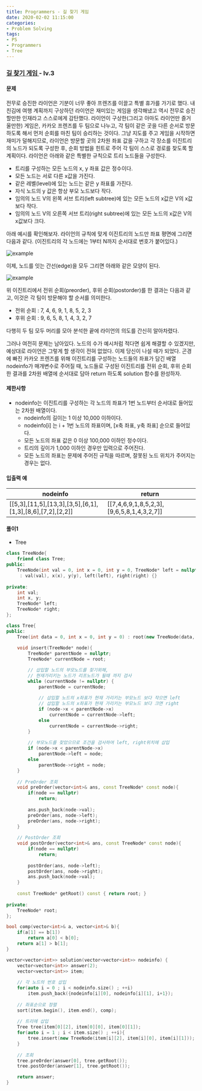 ```yaml
---
title: Programmers - 길 찾기 게임
date: 2020-02-02 11:15:00
categories:
- Problem Solving
tags:
- PS
- Programmers
- Tree
---
```


### [ 길 찾기 게임 ](https://programmers.co.kr/learn/courses/30/lessons/42892) - lv.3

#### 문제

전무로 승진한 라이언은 기분이 너무 좋아 프렌즈를 이끌고 특별 휴가를 가기로 했다. 
내친김에 여행 계획까지 구상하던 라이언은 재미있는 게임을 생각해냈고 역시 전무로 승진할만한 인재라고 스스로에게 감탄했다.
라이언이 구상한(그리고 아마도 라이언만 즐거울만한) 게임은, 카카오 프렌즈를 두 팀으로 나누고, 각 팀이 같은 곳을 다른 순서로 방문하도록 해서 먼저 순회를 마친 팀이 승리하는 것이다.
그냥 지도를 주고 게임을 시작하면 재미가 덜해지므로, 라이언은 방문할 곳의 2차원 좌표 값을 구하고 각 장소를 이진트리의 노드가 되도록 구성한 후, 순회 방법을 힌트로 주어 각 팀이 스스로 경로를 찾도록 할 계획이다.
라이언은 아래와 같은 특별한 규칙으로 트리 노드들을 구성한다.
  - 트리를 구성하는 모든 노드의 x, y 좌표 값은 정수이다.
  - 모든 노드는 서로 다른 x값을 가진다.
  - 같은 레벨(level)에 있는 노드는 같은 y 좌표를 가진다.
  - 자식 노드의 y 값은 항상 부모 노드보다 작다.
  - 임의의 노드 V의 왼쪽 서브 트리(left subtree)에 있는 모든 노드의 x값은 V의 x값보다 작다.
  - 임의의 노드 V의 오른쪽 서브 트리(right subtree)에 있는 모든 노드의 x값은 V의 x값보다 크다.
  
아래 예시를 확인해보자.
라이언의 규칙에 맞게 이진트리의 노드만 좌표 평면에 그리면 다음과 같다. (이진트리의 각 노드에는 1부터 N까지 순서대로 번호가 붙어있다.)

![example](https://grepp-programmers.s3.amazonaws.com/files/production/dbb58728bd/a5371669-54d4-42a1-9e5e-7466f2d7b683.jpg)

이제, 노드를 잇는 간선(edge)을 모두 그리면 아래와 같은 모양이 된다.

![example](https://grepp-programmers.s3.amazonaws.com/files/production/dbb58728bd/a5371669-54d4-42a1-9e5e-7466f2d7b683.jpg)

위 이진트리에서 전위 순회(preorder), 후위 순회(postorder)를 한 결과는 다음과 같고, 이것은 각 팀이 방문해야 할 순서를 의미한다.
  - 전위 순회 : 7, 4, 6, 9, 1, 8, 5, 2, 3
  - 후위 순회 : 9, 6, 5, 8, 1, 4, 3, 2, 7
  
다행히 두 팀 모두 머리를 모아 분석한 끝에 라이언의 의도를 간신히 알아차렸다.

그러나 여전히 문제는 남아있다. 노드의 수가 예시처럼 적다면 쉽게 해결할 수 있겠지만, 예상대로 라이언은 그렇게 할 생각이 전혀 없었다.
이제 당신이 나설 때가 되었다.
곤경에 빠진 카카오 프렌즈를 위해 이진트리를 구성하는 노드들의 좌표가 담긴 배열 nodeinfo가 매개변수로 주어질 때, 
노드들로 구성된 이진트리를 전위 순회, 후위 순회한 결과를 2차원 배열에 순서대로 담아 return 하도록 solution 함수를 완성하자.

#### 제한사항
  - nodeinfo는 이진트리를 구성하는 각 노드의 좌표가 1번 노드부터 순서대로 들어있는 2차원 배열이다.
      - nodeinfo의 길이는 1 이상 10,000 이하이다.
      - nodeinfo[i] 는 i + 1번 노드의 좌표이며, [x축 좌표, y축 좌표] 순으로 들어있다.
      - 모든 노드의 좌표 값은 0 이상 100,000 이하인 정수이다.
      - 트리의 깊이가 1,000 이하인 경우만 입력으로 주어진다.
      - 모든 노드의 좌표는 문제에 주어진 규칙을 따르며, 잘못된 노드 위치가 주어지는 경우는 없다.

#### 입출력 예

| nodeinfo | return |
| -- | -- |
| [[5,3],[11,5],[13,3],[3,5],[6,1],[1,3],[8,6],[7,2],[2,2]] | [[7,4,6,9,1,8,5,2,3],[9,6,5,8,1,4,3,2,7]] |

#### 풀이1
  - Tree

```cpp
class TreeNode{
    friend class Tree;
public:
    TreeNode(int val = 0, int x = 0, int y = 0, TreeNode* left = nullptr, TreeNode* right = nullptr)
     : val(val), x(x), y(y), left(left), right(right) {}
    
private:
    int val;
    int x, y;
    TreeNode* left;
    TreeNode* right;
};

class Tree{
public:
    Tree(int data = 0, int x = 0, int y = 0) : root(new TreeNode(data, x, y)) {}
    
    void insert(TreeNode* node){
        TreeNode* parentNode = nullptr;
        TreeNode* currentNode = root;

        // 삽입할 노드의 부모노드를 찾기위해,
        // 현재가리키는 노드가 리프노드가 될때 까지 검사
        while (currentNode != nullptr) {
            parentNode = currentNode;
            
            // 삽입할 노드의 x좌표가 현재 가리키는 부모노드 보다 작으면 left
            // 삽입할 노드의 x좌표가 현재 가리키는 부모노드 보다 크면 right
            if (node->x < parentNode->x) 
                currentNode = currentNode->left;
            else 
                currentNode = currentNode->right;
        }
        
        // 부모노드를 찾았으므로 조건을 검사하여 left, right위치에 삽입
        if (node->x < parentNode->x) 
            parentNode->left = node;
        else 
            parentNode->right = node;
    }
    
    // PreOrder 조회
    void preOrder(vector<int>& ans, const TreeNode* const node){
        if(node == nullptr)
            return;
        
        ans.push_back(node->val);
        preOrder(ans, node->left);
        preOrder(ans, node->right);
    }
    
    // PostOrder 조회
    void postOrder(vector<int>& ans, const TreeNode* const node){
        if(node == nullptr)
            return;
        
        postOrder(ans, node->left);
        postOrder(ans, node->right);
        ans.push_back(node->val);
    }
    
    const TreeNode* getRoot() const { return root; }
    
private:
    TreeNode* root;
};

bool comp(vector<int>& a, vector<int>& b){
    if(a[1] == b[1])
        return a[0] < b[0];
    return a[1] > b[1];
}

vector<vector<int>> solution(vector<vector<int>> nodeinfo) {
    vector<vector<int>> answer(2);
    vector<vector<int>> item;
    
    // 각 노드의 번호 삽입
    for(auto i = 0 ; i < nodeinfo.size() ; ++i)
        item.push_back({nodeinfo[i][0], nodeinfo[i][1], i+1});
    
    // 좌표순으로 정렬
    sort(item.begin(), item.end(), comp);
    
    // 트리에 삽입
    Tree tree(item[0][2], item[0][0], item[0][1]);
    for(auto i = 1 ; i < item.size() ; ++i){
        tree.insert(new TreeNode(item[i][2], item[i][0], item[i][1]));
    }
    
    // 조회
    tree.preOrder(answer[0], tree.getRoot());
    tree.postOrder(answer[1], tree.getRoot());

    return answer;
}
```